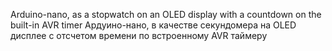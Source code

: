 Arduino-nano, as a stopwatch on an OLED display with a countdown on the built-in AVR timer
Ардуино-нано, в качестве секундомера на OLED дисплее c отсчетом времени по встроенному AVR таймеру

